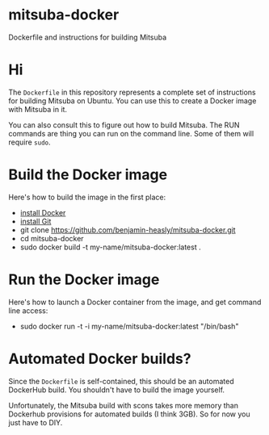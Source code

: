 # mitsuba-docker
Dockerfile and instructions for building Mitsuba

# Hi

The `Dockerfile` in this repository represents a complete set of instructions for building Mitsuba on Ubuntu.  You can use this to create a Docker image with Mitsuba in it.

You can also consult this to figure out how to build Mitsuba.  The RUN commands are thing you can run on the command line.  Some of them will require `sudo`.

# Build the Docker image

Here's how to build the image in the first place:
 - [install Docker](https://docs.docker.com/installation/)
 - [install Git](https://git-scm.com/book/en/v2/Getting-Started-Installing-Git)
 - git clone https://github.com/benjamin-heasly/mitsuba-docker.git
 - cd mitsuba-docker
 - sudo docker build -t my-name/mitsuba-docker:latest .

# Run the Docker image

Here's how to launch a Docker container from the image, and get command line access:
 - sudo docker run -t -i my-name/mitsuba-docker:latest "/bin/bash"

# Automated Docker builds?

Since the `Dockerfile` is self-contained, this should be an automated DockerHub build.  You shouldn't have to build the image yourself.

Unfortunately, the Mitsuba build with scons takes more memory than Dockerhub provisions for automated builds (I think 3GB).  So for now you just have to DIY.
